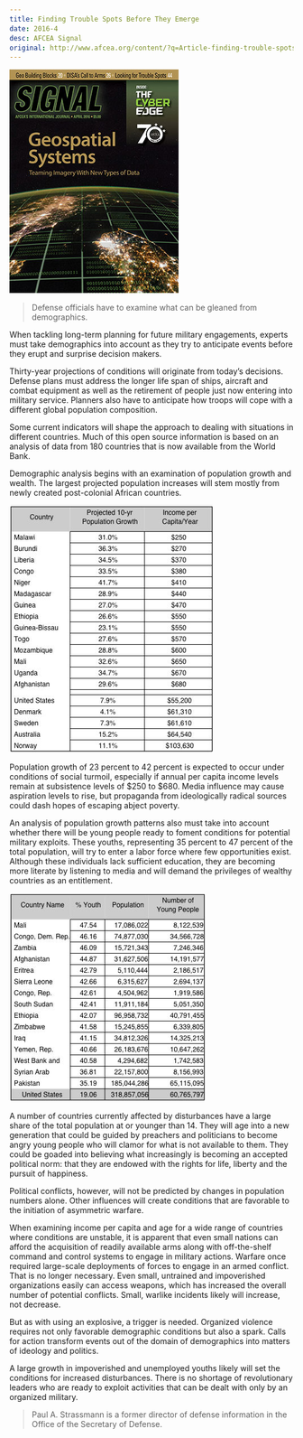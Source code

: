 ```yaml
---
title: Finding Trouble Spots Before They Emerge
date: 2016-4
desc: AFCEA Signal
original: http://www.afcea.org/content/?q=Article-finding-trouble-spots-they-emerge
---
```


![cover](2016-4-cover.jpg)

> Defense officials have to examine what can be gleaned from demographics. 

When tackling long-term planning for future military engagements,
experts must take demographics into account as they try to anticipate
events before they erupt and surprise decision makers.

Thirty-year projections of conditions will originate from today’s
decisions. Defense plans must address the longer life span of ships,
aircraft and combat equipment as well as the retirement of people just
now entering into military service. Planners also have to anticipate
how troops will cope with a different global population composition.

Some current indicators will shape the approach to dealing with
situations in different countries. Much of this open source
information is based on an analysis of data from 180 countries that is
now available from the World Bank.

Demographic analysis begins with an examination of population growth
and wealth. The largest projected population increases will stem
mostly from newly created post-colonial African countries.

![Population growth and income](2016-4-fig1.jpeg)

Population growth of 23 percent to 42 percent is expected to occur
under conditions of social turmoil, especially if annual per capita
income levels remain at subsistence levels of $250 to $680. Media
influence may cause aspiration levels to rise, but propaganda from
ideologically radical sources could dash hopes of escaping abject
poverty.

An analysis of population growth patterns also must take into account
whether there will be young people ready to foment conditions for
potential military exploits. These youths, representing 35 percent to
47 percent of the total population, will try to enter a labor force
where few opportunities exist. Although these individuals lack
sufficient education, they are becoming more literate by listening to
media and will demand the privileges of wealthy countries as an
entitlement.

![Youth population](2016-4-fig2.jpeg)

A number of countries currently affected by disturbances have a large
share of the total population at or younger than 14. They will age
into a new generation that could be guided by preachers and
politicians to become angry young people who will clamor for what is
not available to them. They could be goaded into believing what
increasingly is becoming an accepted political norm: that they are
endowed with the rights for life, liberty and the pursuit of
happiness.

Political conflicts, however, will not be predicted by changes in
population numbers alone. Other influences will create conditions that
are favorable to the initiation of asymmetric warfare.

When examining income per capita and age for a wide range of countries
where conditions are unstable, it is apparent that even small nations
can afford the acquisition of readily available arms along with
off-the-shelf command and control systems to engage in military
actions. Warfare once required large-scale deployments of forces to
engage in an armed conflict. That is no longer necessary. Even small,
untrained and impoverished organizations easily can access weapons,
which has increased the overall number of potential conflicts. Small,
warlike incidents likely will increase, not decrease.

But as with using an explosive, a trigger is needed. Organized
violence requires not only favorable demographic conditions but also a
spark. Calls for action transform events out of the domain of
demographics into matters of ideology and politics.

A large growth in impoverished and unemployed youths likely will set
the conditions for increased disturbances. There is no shortage of
revolutionary leaders who are ready to exploit activities that can be
dealt with only by an organized military.

> Paul A. Strassmann is a former director of defense information in the Office of the Secretary of Defense. 
